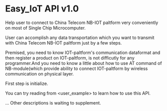 # Easy_IoT API v1.0

Help user to connect to China Telecom NB-IOT paltform very conveniently on most of Single Chip Microcomputer.

User can accomplish any data transportation which you want to transmit with China Telecom NB-IOT paltform just by a few steps.

Premised, you need to know IOT-paltform's communication dataformat and then register a product on IOT-paltform, is not difficutly for any programmer.And you need to know a little about how to use AT command of NB-module(which provide ability to connect IOT-paltform by wireless communication on physical layer.

First step is initialize. 

You can try reading from <user_example> to learn how to use this API.

... 
Other descriptions is waiting to supplement.
